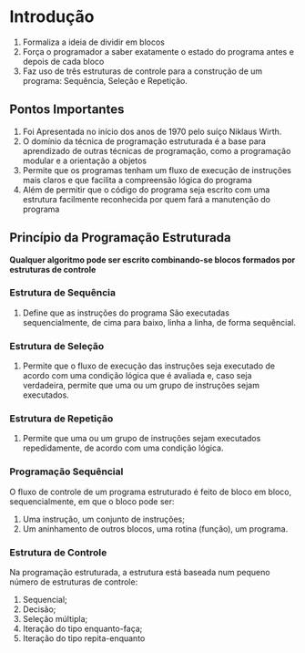 
# Introdução

1. Formaliza a ideia de dividir em blocos
2. Força o programador a saber exatamente o estado do programa antes e depois de cada bloco
3. Faz uso de três estruturas de controle para a construção de um programa: Sequência, Seleção e Repetição.

## Pontos Importantes
1. Foi Apresentada no início dos anos de 1970 pelo suíço Niklaus Wirth.
2. O domínio da técnica de programação estruturada é a base para aprendizado de outras técnicas de programação, como a programação modular e a orientação a objetos
3. Permite que os programas tenham um fluxo de execução de instruções mais claros e que facilita a compreensão lógica do programa
4. Além de permitir que o código do programa seja escrito com uma estrutura facilmente reconhecida por quem fará a manutenção do programa


## Princípio da Programação Estruturada

**Qualquer algoritmo pode ser escrito combinando-se blocos formados por estruturas de controle**

### Estrutura de Sequência

1. Define que as instruções do programa São executadas sequencialmente, de cima para baixo, linha a linha, de forma sequêncial.

### Estrutura de Seleção
1. Permite que o fluxo de execução das instruções seja executado de acordo com uma condição lógica que é avaliada e, caso seja verdadeira, permite que uma ou um grupo de instruções sejam executados.

### Estrutura de Repetição
1. Permite que uma ou um grupo de instruções sejam executados repedidamente, de acordo com uma condição lógica.

### Programação Sequêncial
 O fluxo de controle de um programa estruturado é feito de bloco em bloco, sequencialmente, em que o bloco pode ser:
 1. Uma instrução, um conjunto de instruções;
 2. Um aninhamento de outros blocos, uma rotina (função), um programa.

### Estrutura de Controle
Na programação estruturada, a estrutura está baseada num pequeno número de estruturas de controle:
1. Sequencial;
2. Decisão;
3. Seleção múltipla;
4. Iteração do tipo enquanto-faça;
5. Iteração do tipo repita-enquanto
